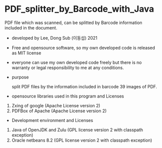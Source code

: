 # PDF_splitter_by_Barcode_with_Java
PDF file which was scanned, can be splitted by Barcode information included in the document.


- developed by Lee, Dong Sub (이동섭) 2021
- Free and opensource software, so my own developed code is released as MIT license
- everyone can use my own developed code freely but there is no warranty or legal responsibility to me at any conditions.

- purpose

  split PDF files by the information included in barcode 39 images of PDF.




- opensource libraries used in this program and Licenses

1. Zxing of google (Apache License version 2)
2. PDFBox of Apache (Apache License version 2)



- Development environment and Licenses

1. Java of OpenJDK and Zulu (GPL license version 2 with classpath exception)
2. Oracle netbeans 8.2 (GPL license version 2 with classpath exception)
